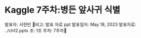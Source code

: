 # Kaggle 7주차:병든 앞사귀 식별

발표자: 서현빈
비고: 발표 자료 ppt
발표일자: May 18, 2023
발표자료: ../ch12.pptx
조: 1조
주차: 7주차🌿